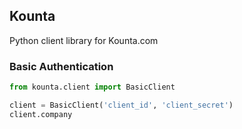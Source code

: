 Kounta
------

Python client library for Kounta.com

### Basic Authentication

```python
from kounta.client import BasicClient

client = BasicClient('client_id', 'client_secret')
client.company
```
